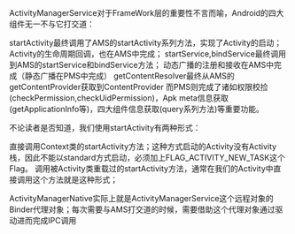 ActivityManagerService对于FrameWork层的重要性不言而喻，Android的四大组件无一不与它打交道：

startActivity最终调用了AMS的startActivity系列方法，实现了Activity的启动；Activity的生命周期回调，也在AMS中完成；
startService,bindService最终调用到AMS的startService和bindService方法；
动态广播的注册和接收在AMS中完成（静态广播在PMS中完成）
getContentResolver最终从AMS的getContentProvider获取到ContentProvider
而PMS则完成了诸如权限校捡(checkPermission,checkUidPermission)，Apk meta信息获取(getApplicationInfo等)，四大组件信息获取(query系列方法)等重要功能。




不论读者是否知道，我们使用startActivity有两种形式：

直接调用Context类的startActivity方法；这种方式启动的Activity没有Activity栈，因此不能以standard方式启动，必须加上FLAG_ACTIVITY_NEW_TASK这个Flag。
调用被Activity类重载过的startActivity方法，通常在我们的Activity中直接调用这个方法就是这种形式；

ActivityManagerNative实际上就是ActivityManagerService这个远程对象的Binder代理对象；每次需要与AMS打交道的时候，需要借助这个代理对象通过驱动进而完成IPC调用